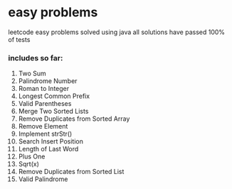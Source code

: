 # easy problems
leetcode easy problems solved using java
all solutions have passed 100% of tests
### includes so far:
1. Two Sum
9. Palindrome Number
13. Roman to Integer
14. Longest Common Prefix
20. Valid Parentheses
21. Merge Two Sorted Lists
26. Remove Duplicates from Sorted Array
27. Remove Element
28. Implement strStr()
35. Search Insert Position
58. Length of Last Word
66. Plus One
69. Sqrt(x)
83. Remove Duplicates from Sorted List
125. Valid Palindrome
